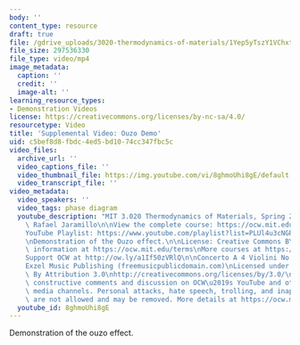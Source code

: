 ```yaml
---
body: ''
content_type: resource
draft: true
file: /gdrive_uploads/3020-thermodynamics-of-materials/1Yep5yTszY1VChxt5G3lY3nxAUmYcNWGb/mit3_020s21_demo_03_1080p.mp4
file_size: 297536330
file_type: video/mp4
image_metadata:
  caption: ''
  credit: ''
  image-alt: ''
learning_resource_types:
- Demonstration Videos
license: https://creativecommons.org/licenses/by-nc-sa/4.0/
resourcetype: Video
title: 'Supplemental Video: Ouzo Demo'
uid: c5bef8d8-fbdc-4ed5-bd10-74cc347fbc5c
video_files:
  archive_url: ''
  video_captions_file: ''
  video_thumbnail_file: https://img.youtube.com/vi/8ghmoUhi8gE/default.jpg
  video_transcript_file: ''
video_metadata:
  video_speakers: ''
  video_tags: phase diagram
  youtube_description: "MIT 3.020 Thermodynamics of Materials, Spring 2021\nInstructor:\
    \ Rafael Jaramillo\n\nView the complete course: https://ocw.mit.edu/sites/3020-thermodynamics-of-materials/\n\
    YouTube Playlist: https://www.youtube.com/playlist?list=PLUl4u3cNGP61g-yRbJz4ghFPJLiok1HxX\n\
    \nDemonstration of the Ouzo effect.\n\nLicense: Creative Commons BY-NC-SA\nMore\
    \ information at https://ocw.mit.edu/terms\nMore courses at https://ocw.mit.edu\n\
    Support OCW at http://ow.ly/a1If50zVRlQ\n\nConcerto A 4 Violini No 2 (Telemann)\n\
    Exzel Music Publishing (freemusicpublicdomain.com)\nLicensed under Creative Commons:\
    \ By Attribution 3.0\nhttp://creativecommons.org/licenses/by/3.0/\n\nWe encourage\
    \ constructive comments and discussion on OCW\u2019s YouTube and other social\
    \ media channels. Personal attacks, hate speech, trolling, and inappropriate comments\
    \ are not allowed and may be removed. More details at https://ocw.mit.edu/comments."
  youtube_id: 8ghmoUhi8gE
---
```

Demonstration of the ouzo effect.